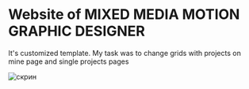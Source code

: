 # Website of MIXED MEDIA MOTION GRAPHIC DESIGNER

It's customized template. My task was to change grids with projects on mine page and single projects pages

![скрин](https://user-images.githubusercontent.com/92587046/227625640-7fc68a0b-175e-420b-96b6-d2651adbc02b.png)
